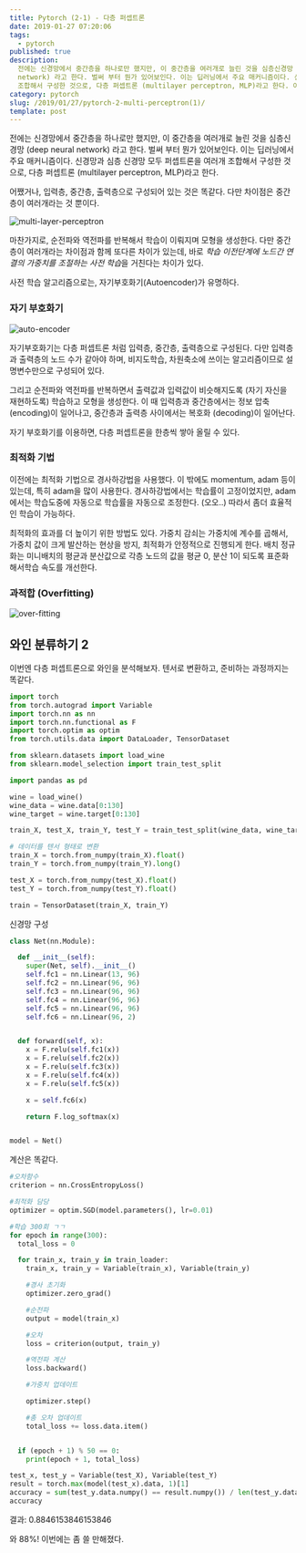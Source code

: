 ```yaml
---
title: Pytorch (2-1) - 다층 퍼셉트론
date: 2019-01-27 07:20:06
tags:
  - pytorch
published: true
description:
  전에는 신경망에서 중간층을 하나로만 했지만, 이 중간층을 여러개로 늘린 것을 심층신경망 (deep neural
  network) 라고 한다. 벌써 부터 뭔가 있어보인다. 이는 딥러닝에서 주요 매커니즘이다. 신경망과 심층 신경망 모두 퍼셉트론을 여러개
  조합해서 구성한 것으로, 다층 퍼셉트론 (multilayer perceptron, MLP)라고 한다. 어쨌거...
category: pytorch
slug: /2019/01/27/pytorch-2-multi-perceptron(1)/
template: post
---
```


전에는 신경망에서 중간층을 하나로만 했지만, 이 중간층을 여러개로 늘린 것을 심층신경망 (deep neural network) 라고 한다. 벌써 부터 뭔가 있어보인다. 이는 딥러닝에서 주요 매커니즘이다. 신경망과 심층 신경망 모두 퍼셉트론을 여러개 조합해서 구성한 것으로, 다층 퍼셉트론 (multilayer perceptron, MLP)라고 한다.

어쨌거나, 입력층, 중간층, 출력층으로 구성되어 있는 것은 똑같다. 다만 차이점은 중간층이 여러개라는 것 뿐이다.

![multi-layer-perceptron](http://pubs.sciepub.com/ajmm/3/3/1/bigimage/fig5.png)

마찬가지로, 순전파와 역전파를 반복해서 학습이 이뤄지며 모형을 생성한다. 다만 중간층이 여러개라는 차이점과 함께 또다른 차이가 있는데, 바로 *학습 이전단계에 노드간 연결의 가중치를 조절하는 사전 학습*을 거친다는 차이가 있다.

사전 학습 알고리즘으로는, 자기부호화기(Autoencoder)가 유명하다.

### 자기 부호화기

![auto-encoder](https://cdn-images-1.medium.com/max/1600/1*44eDEuZBEsmG_TCAKRI3Kw@2x.png)

자기부호화기는 다층 퍼셉트론 처럼 입력층, 중간층, 출력층으로 구성된다. 다만 입력층과 출력층의 노드 수가 같아야 하며, 비지도학습, 차원축소에 쓰이는 알고리즘이므로 설명변수만으로 구성되어 있다.

그리고 순전파와 역전파를 반복하면서 출력값과 입력값이 비슷해지도록 (자기 자신을 재현하도록) 학습하고 모형을 생성한다. 이 때 입력층과 중간층에서는 정보 압축 (encoding)이 일어나고, 중간층과 출력층 사이에서는 복호화 (decoding)이 일어난다.

자기 부호화기를 이용하면, 다층 퍼셉트론을 한층씩 쌓아 올릴 수 있다.

### 최적화 기법

이전에는 최적화 기법으로 경사하강법을 사용했다. 이 밖에도 momentum, adam 등이 있는데, 특히 adam을 많이 사용한다. 경사하강법에서는 학습률이 고정이었지만, adam에서는 학습도중에 자동으로 학습률을 자동으로 조정한다. (오오..) 따라서 좀더 효율적인 학습이 가능하다.

최적화의 효과를 더 높이기 위한 방법도 있다. 가중치 감쇠는 가중치에 계수를 곱해서, 가중치 값이 크게 발산하는 현상을 방지, 최적화가 안정적으로 진행되게 한다. 배치 정규화는 미니배치의 평균과 분산값으로 각층 노드의 값을 평균 0, 분산 1이 되도록 표준화 해서학습 속도를 개선한다.

### 과적합 (Overfitting)

![over-fitting](https://cdn-images-1.medium.com/max/1125/1*_7OPgojau8hkiPUiHoGK_w.png)

## 와인 분류하기 2

이번엔 다층 퍼셉트론으로 와인을 분석해보자. 텐서로 변환하고, 준비하는 과정까지는 똑같다.

```python
import torch
from torch.autograd import Variable
import torch.nn as nn
import torch.nn.functional as F
import torch.optim as optim
from torch.utils.data import DataLoader, TensorDataset

from sklearn.datasets import load_wine
from sklearn.model_selection import train_test_split

import pandas as pd

wine = load_wine()
wine_data = wine.data[0:130]
wine_target = wine.target[0:130]

train_X, test_X, train_Y, test_Y = train_test_split(wine_data, wine_target, test_size=0.2)

# 데이터를 텐서 형태로 변환
train_X = torch.from_numpy(train_X).float()
train_Y = torch.from_numpy(train_Y).long()

test_X = torch.from_numpy(test_X).float()
test_Y = torch.from_numpy(test_Y).float()

train = TensorDataset(train_X, train_Y)
```

신경망 구성

```python
class Net(nn.Module):

  def __init__(self):
    super(Net, self).__init__()
    self.fc1 = nn.Linear(13, 96)
    self.fc2 = nn.Linear(96, 96)
    self.fc3 = nn.Linear(96, 96)
    self.fc4 = nn.Linear(96, 96)
    self.fc5 = nn.Linear(96, 96)
    self.fc6 = nn.Linear(96, 2)


  def forward(self, x):
    x = F.relu(self.fc1(x))
    x = F.relu(self.fc2(x))
    x = F.relu(self.fc3(x))
    x = F.relu(self.fc4(x))
    x = F.relu(self.fc5(x))

    x = self.fc6(x)

    return F.log_softmax(x)


model = Net()
```

계산은 똑같다.

```python
#오차함수
criterion = nn.CrossEntropyLoss()

#최적화 담당
optimizer = optim.SGD(model.parameters(), lr=0.01)

#학습 300회 ㄱㄱ
for epoch in range(300):
  total_loss = 0

  for train_x, train_y in train_loader:
    train_x, train_y = Variable(train_x), Variable(train_y)

    #경사 초기화
    optimizer.zero_grad()

    #순전파
    output = model(train_x)

    #오차
    loss = criterion(output, train_y)

    #역전파 계산
    loss.backward()

    #가중치 업데이트

    optimizer.step()

    #총 오차 업데이트
    total_loss += loss.data.item()


  if (epoch + 1) % 50 == 0:
    print(epoch + 1, total_loss)
```

```python
test_x, test_y = Variable(test_X), Variable(test_Y)
result = torch.max(model(test_x).data, 1)[1]
accuracy = sum(test_y.data.numpy() == result.numpy()) / len(test_y.data.numpy())
accuracy
```

결과: 0.8846153846153846

와 88%! 이번에는 좀 쓸 만해졌다.
